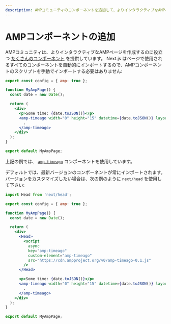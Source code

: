```yaml
---
description: AMPコミュニティのコンポーネントを追加して、よりインタラクティブなAMPページを作成する。
---
```


# AMPコンポーネントの追加

AMPコミュニティは、よりインタラクティブなAMPページを作成するのに役立つ [たくさんのコンポーネント](https://amp.dev/documentation/components/) を提供しています。 Next.js はページで使用されるすべてのコンポーネントを自動的にインポートするので、AMPコンポーネントのスクリプトを手動でインポートする必要はありません:

```jsx
export const config = { amp: true };

function MyAmpPage() {
  const date = new Date();

  return (
    <div>
      <p>Some time: {date.toJSON()}</p>
      <amp-timeago width="0" height="15" datetime={date.toJSON()} layout="responsive">
        .
      </amp-timeago>
    </div>
  );
}

export default MyAmpPage;
```

上記の例では、 [`amp-timeago`](https://amp.dev/documentation/components/amp-timeago/?format=websites) コンポーネントを使用しています。

デフォルトでは、最新バージョンのコンポーネントが常にインポートされます。バージョンをカスタマイズしたい場合は、次の例のように `next/head` を使用して下さい:

```jsx
import Head from 'next/head';

export const config = { amp: true };

function MyAmpPage() {
  const date = new Date();

  return (
    <div>
      <Head>
        <script
          async
          key="amp-timeago"
          custom-element="amp-timeago"
          src="https://cdn.ampproject.org/v0/amp-timeago-0.1.js"
        />
      </Head>

      <p>Some time: {date.toJSON()}</p>
      <amp-timeago width="0" height="15" datetime={date.toJSON()} layout="responsive">
        .
      </amp-timeago>
    </div>
  );
}

export default MyAmpPage;
```
